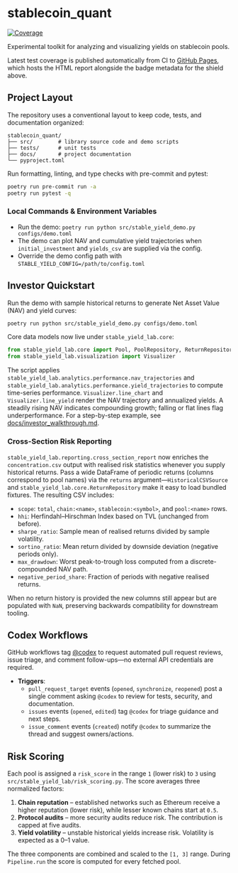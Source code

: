 # stablecoin_quant

[![Coverage](https://img.shields.io/endpoint?url=https://raw.githubusercontent.com/aujl/stablecoin_quant/gh-pages/coverage/badge.json)](https://aujl.github.io/stablecoin_quant/coverage/)

Experimental toolkit for analyzing and visualizing yields on stablecoin pools.

Latest test coverage is published automatically from CI to [GitHub Pages](https://aujl.github.io/stablecoin_quant/coverage/), which hosts the HTML report alongside the badge metadata for the shield above.

## Project Layout

The repository uses a conventional layout to keep code, tests, and
documentation organized:

```
stablecoin_quant/
├── src/        # library source code and demo scripts
├── tests/      # unit tests
├── docs/       # project documentation
└── pyproject.toml
```

Run formatting, linting, and type checks with pre-commit and pytest:

```bash
poetry run pre-commit run -a
poetry run pytest -q
```

### Local Commands & Environment Variables

- Run the demo: `poetry run python src/stable_yield_demo.py configs/demo.toml`
- The demo can plot NAV and cumulative yield trajectories when
  `initial_investment` and `yields_csv` are supplied via the config.
- Override the demo config path with `STABLE_YIELD_CONFIG=/path/to/config.toml`

## Investor Quickstart

Run the demo with sample historical returns to generate Net Asset Value (NAV) and yield curves:

```bash
poetry run python src/stable_yield_demo.py configs/demo.toml
```

Core data models now live under ``stable_yield_lab.core``:

```python
from stable_yield_lab.core import Pool, PoolRepository, ReturnRepository
from stable_yield_lab.visualization import Visualizer
```

The script applies `stable_yield_lab.analytics.performance.nav_trajectories`
and `stable_yield_lab.analytics.performance.yield_trajectories` to compute
time-series performance. `Visualizer.line_chart` and `Visualizer.line_yield`
render the NAV trajectory and annualized yields.
A steadily rising NAV indicates compounding growth; falling or flat lines flag underperformance.
For a step-by-step example, see [docs/investor_walkthrough.md](docs/investor_walkthrough.md).

### Cross-Section Risk Reporting

`stable_yield_lab.reporting.cross_section_report` now enriches the `concentration.csv`
output with realised risk statistics whenever you supply historical returns. Pass a
wide DataFrame of periodic returns (columns correspond to pool names) via the
`returns` argument—`HistoricalCSVSource` and `stable_yield_lab.core.ReturnRepository` make it easy to load
bundled fixtures. The resulting CSV includes:

- `scope`: `total`, `chain:<name>`, `stablecoin:<symbol>`, and `pool:<name>` rows.
- `hhi`: Herfindahl–Hirschman Index based on TVL (unchanged from before).
- `sharpe_ratio`: Sample mean of realised returns divided by sample volatility.
- `sortino_ratio`: Mean return divided by downside deviation (negative periods only).
- `max_drawdown`: Worst peak-to-trough loss computed from a discrete-compounded NAV path.
- `negative_period_share`: Fraction of periods with negative realised returns.

When no return history is provided the new columns still appear but are populated with
`NaN`, preserving backwards compatibility for downstream tooling.

## Codex Workflows

GitHub workflows tag [@codex](https://github.com/features/copilot) to request automated pull request reviews,
issue triage, and comment follow-ups—no external API credentials are required.

- **Triggers**:
  - `pull_request_target` events (`opened`, `synchronize`, `reopened`) post a single comment asking `@codex` to review for tests, security, and documentation.
  - `issues` events (`opened`, `edited`) tag `@codex` for triage guidance and next steps.
  - `issue_comment` events (`created`) notify `@codex` to summarize the thread and suggest owners/actions.


## Risk Scoring

Each pool is assigned a ``risk_score`` in the range ``1`` (lower risk) to ``3``
using ``src/stable_yield_lab/risk_scoring.py``. The score averages three
normalized factors:

1. **Chain reputation** – established networks such as Ethereum receive a
   higher reputation (lower risk), while lesser known chains start at ``0.5``.
2. **Protocol audits** – more security audits reduce risk. The contribution is
   capped at five audits.
3. **Yield volatility** – unstable historical yields increase risk. Volatility
   is expected as a 0–1 value.

The three components are combined and scaled to the ``[1, 3]`` range. During
``Pipeline.run`` the score is computed for every fetched pool.
